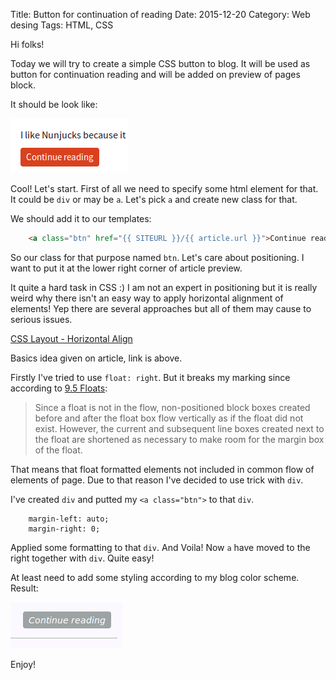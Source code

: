 Title: Button for continuation of reading
Date: 2015-12-20
Category: Web desing
Tags: HTML, CSS

Hi folks!

Today we will try to create a simple CSS button to blog. It will be used as button for continuation reading and will be added on preview of pages block.

It should be look like:

![design](images/2015_12_20_1.png)

Cool! Let's start.
First of all we need to specify some html element for that. It could be `div` or may be `a`. Let's pick `a` and create new class for that.

We should add it to our templates:

```html
    <a class="btn" href="{{ SITEURL }}/{{ article.url }}">Continue reading</a>
```

So our class for that purpose named `btn`.
Let's care about positioning. I want to put it at the lower right corner of article preview.

It quite a hard task in CSS :)
I am not an expert in positioning but it is really weird why there isn't an easy way to apply horizontal alignment of elements!
Yep there are several approaches but all of them may cause to serious issues.

[CSS Layout - Horizontal Align](http://www.w3schools.com/css/css_align.asp)

Basics idea given on article, link is above.

Firstly I've tried to use `float: right`. But it breaks my marking since according to [9.5 Floats](http://www.w3.org/TR/CSS21/visuren.html#floats):

>Since a float is not in the flow, non-positioned block boxes created before and after the float box flow vertically as if the float did not exist. However, the current and subsequent line boxes created next to the float are shortened as necessary to make room for the margin box of the float. 

That means that float formatted elements not included in common flow of elements of page. Due to that reason I've decided to use trick with `div`.

I've created `div` and putted my `<a class="btn">` to that `div`.

```
    margin-left: auto;
    margin-right: 0;
```

Applied some formatting to that `div`. And Voila! Now `a` have moved to the right together with `div`. Quite easy!

At least need to add some styling according to my blog color scheme.
Result:

![design](images/2015_12_20_2.png)

Enjoy!